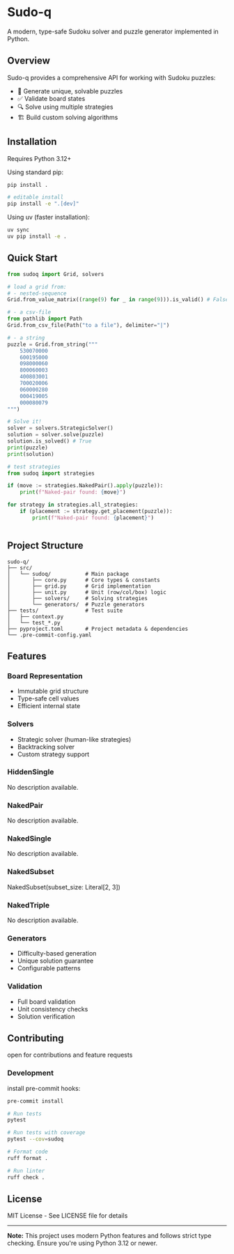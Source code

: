 # Sudo-q

A modern, type-safe Sudoku solver and puzzle generator implemented in Python.

## Overview

Sudo-q provides a comprehensive API for working with Sudoku puzzles:

- 🧩 Generate unique, solvable puzzles
- ✅ Validate board states
- 🔍 Solve using multiple strategies
- 🏗️ Build custom solving algorithms

## Installation

Requires Python 3.12+

Using standard pip:

```sh
pip install .

# editable install
pip install -e ".[dev]"
```

Using uv (faster installation):

```sh
uv sync
uv pip install -e .
```

## Quick Start

```python
from sudoq import Grid, solvers

# load a grid from:
# - nested-sequence
Grid.from_value_matrix((range(9) for _ in range(9))).is_valid() # False

# - a csv-file
from pathlib import Path
Grid.from_csv_file(Path("to a file"), delimiter="|")

# - a string
puzzle = Grid.from_string("""
    530070000
    600195000
    098000060
    800060003
    400803001
    700020006
    060000280
    000419005
    000080079
""")

# Solve it!
solver = solvers.StrategicSolver()
solution = solver.solve(puzzle)
solution.is_solved() # True
print(puzzle)
print(solution)

# test strategies
from sudoq import strategies

if (move := strategies.NakedPair().apply(puzzle)):
    print(f"Naked-pair found: {move}")

for strategy in strategies.all_strategies:
    if (placement := strategy.get_placement(puzzle)):
        print(f"Naked-pair found: {placement}")



```

## Project Structure

```
sudo-q/
├── src/
│   └── sudoq/           # Main package
│       ├── core.py      # Core types & constants
│       ├── grid.py      # Grid implementation
│       ├── unit.py      # Unit (row/col/box) logic
│       ├── solvers/     # Solving strategies
│       └── generators/  # Puzzle generators
├── tests/               # Test suite
│   ├── context.py
│   └── test_*.py
├── pyproject.toml       # Project metadata & dependencies
└── .pre-commit-config.yaml
```

## Features

### Board Representation

- Immutable grid structure
- Type-safe cell values
- Efficient internal state

### Solvers

- Strategic solver (human-like strategies)
- Backtracking solver
- Custom strategy support

<!-- START_STRATEGIES -->
### HiddenSingle
No description available.

### NakedPair
No description available.

### NakedSingle
No description available.

### NakedSubset
NakedSubset(subset_size: Literal[2, 3])

### NakedTriple
No description available.
<!-- END_STRATEGIES -->

### Generators

- Difficulty-based generation
- Unique solution guarantee
- Configurable patterns

### Validation

- Full board validation
- Unit consistency checks
- Solution verification

## Contributing

open for contributions and feature requests

### Development
install pre-commit hooks:
```sh
pre-commit install
```
```sh
# Run tests
pytest

# Run tests with coverage
pytest --cov=sudoq

# Format code
ruff format .

# Run linter
ruff check .
```


## License

MIT License - See LICENSE file for details

---

**Note:** This project uses modern Python features and follows strict type checking. Ensure you're using Python 3.12 or newer.
